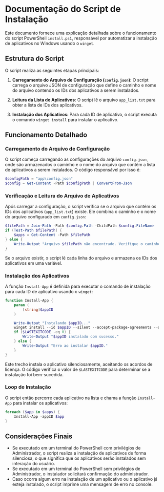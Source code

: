# Documentação do Script de Instalação

Este documento fornece uma explicação detalhada sobre o funcionamento do script PowerShell `install.ps1`, responsável por automatizar a instalação de aplicativos no Windows usando o `winget`.

## Estrutura do Script

O script realiza as seguintes etapas principais:

1. **Carregamento do Arquivo de Configuração (`config.json`)**:
   O script carrega o arquivo JSON de configuração que define o caminho e nome do arquivo contendo os IDs dos aplicativos a serem instalados.

2. **Leitura da Lista de Aplicativos**:
   O script lê o arquivo `app_list.txt` para obter a lista de IDs dos aplicativos.

3. **Instalação dos Aplicativos**:
   Para cada ID de aplicativo, o script executa o comando `winget install` para instalar o aplicativo.

## Funcionamento Detalhado

### Carregamento do Arquivo de Configuração

O script começa carregando as configurações do arquivo `config.json`, onde são armazenados o caminho e o nome do arquivo que contém a lista de aplicativos a serem instalados. O código responsável por isso é:

```powershell
$configPath = "app\config.json"
$config = Get-Content -Path $configPath | ConvertFrom-Json
```

### Verificação e Leitura do Arquivo de Aplicativos
Após carregar a configuração, o script verifica se o arquivo que contém os IDs dos aplicativos (`app_list.txt`) existe. Ele combina o caminho e o nome do arquivo configurado em `config.json`:

```powershell
$filePath = Join-Path -Path $config.Path -ChildPath $config.FileName
if (Test-Path $filePath) {
    $apps = Get-Content -Path $filePath
} else {
    Write-Output "Arquivo $filePath não encontrado. Verifique o caminho."
}
```

Se o arquivo existir, o script lê cada linha do arquivo e armazena os IDs dos aplicativos em uma variável.

### Instalação dos Aplicativos
A função `Install-App` é definida para executar o comando de instalação para cada ID de aplicativo usando o `winget`:

```powershell
function Install-App {
    param (
        [string]$appID
    )

    Write-Output "Instalando $appID..."
    winget install --id $appID --silent --accept-package-agreements --accept-source-agreements
    if ($LASTEXITCODE -eq 0) {
        Write-Output "$appID instalado com sucesso."
    } else {
        Write-Output "Erro ao instalar $appID."
    }
}
```

Este trecho instala o aplicativo silenciosamente, aceitando os acordos de licença. O código verifica o valor de `$LASTEXITCODE` para determinar se a instalação foi bem-sucedida.

### Loop de Instalação
O script então percorre cada aplicativo na lista e chama a função `Install-App` para instalar os aplicativos:

```powershell
foreach ($app in $apps) {
    Install-App -appID $app
}
```
## Considerações Finais
- Se executado em um terminal do PowerShell com privilégios de Administrador, o script realiza a instalação de aplicativos de forma silenciosa, o que significa que os aplicativos serão instalados sem interação do usuário.
- Se executado em um terminal do PowerShell sem privilégios de Administrador, o instalador solicitará confirmação do administrador.
- Caso ocorra algum erro na instalação de um aplicativo ou o aplicativo já esteja instalado, o script imprime uma mensagem de erro no console.